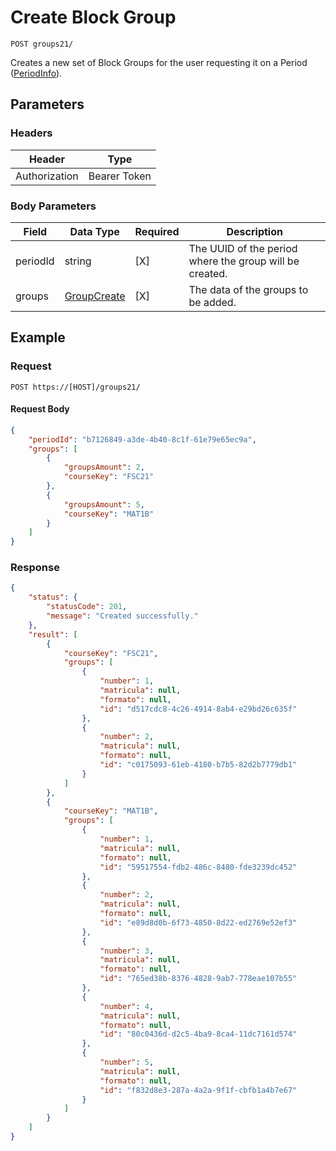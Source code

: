 # Create Block Group

    POST groups21/
    
Creates a new set of Block Groups for the user requesting it on a Period ([PeriodInfo]).

## Parameters

### Headers
Header | Type
--- | ---
Authorization | Bearer Token

### Body Parameters

Field | Data Type | Required | Description
--- | --- | --- | ---
periodId | string | [X] | The UUID of the period where the group will be created.
groups | [GroupCreate][] | [X] | The data of the groups to be added.

## Example
### Request

    POST https://[HOST]/groups21/

#### Request Body    
```json
{
    "periodId": "b7126849-a3de-4b40-8c1f-61e79e65ec9a",
    "groups": [
        {
            "groupsAmount": 2,
            "courseKey": "FSC21"
        },
        {
            "groupsAmount": 5,
            "courseKey": "MAT1B"
        }
    ]
}
```

### Response
``` json
{
    "status": {
        "statusCode": 201,
        "message": "Created successfully."
    },
    "result": [
        {
            "courseKey": "FSC21",
            "groups": [
                {
                    "number": 1,
                    "matricula": null,
                    "formato": null,
                    "id": "d517cdc8-4c26-4914-8ab4-e29bd26c635f"
                },
                {
                    "number": 2,
                    "matricula": null,
                    "formato": null,
                    "id": "c0175093-61eb-4180-b7b5-82d2b7779db1"
                }
            ]
        },
        {
            "courseKey": "MAT1B",
            "groups": [
                {
                    "number": 1,
                    "matricula": null,
                    "formato": null,
                    "id": "59517554-fdb2-486c-8480-fde3239dc452"
                },
                {
                    "number": 2,
                    "matricula": null,
                    "formato": null,
                    "id": "e89d8d0b-6f73-4850-8d22-ed2769e52ef3"
                },
                {
                    "number": 3,
                    "matricula": null,
                    "formato": null,
                    "id": "765ed38b-8376-4828-9ab7-778eae107b55"
                },
                {
                    "number": 4,
                    "matricula": null,
                    "formato": null,
                    "id": "80c0436d-d2c5-4ba9-8ca4-11dc7161d574"
                },
                {
                    "number": 5,
                    "matricula": null,
                    "formato": null,
                    "id": "f832d8e3-287a-4a2a-9f1f-cbfb1a4b7e67"
                }
            ]
        }
    ]
}
```

[GroupCreate]: /server/api-docs/groups/GroupCreate.md
[PeriodInfo]: /server/api-docs/periods/PeriodInfo.md
